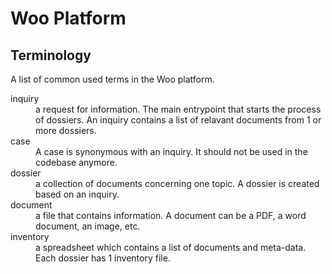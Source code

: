 # Woo Platform

## Terminology

A list of common used terms in the Woo platform.

<dl>
  <dt>inquiry</dt>
  <dd>a request for information. The main entrypoint that starts the process of dossiers. An inquiry contains a list of relavant documents from 1 or more dossiers. </dd>

  <dt>case</dt>
  <dd> A case is synonymous with an inquiry. It should not be used in the codebase anymore.</dd>
  
  <dt>dossier</dt>
  <dd>a collection of documents concerning one topic. A dossier is created based on an inquiry.</dd>
  
  <dt>document</dt>
  <dd>a file that contains information. A document can be a PDF, a word document, an image, etc.</dd>

  <dt>inventory</dt>
  <dd>a spreadsheet which contains a list of documents and meta-data. Each dossier has 1 inventory file.</dd>
</dl>
